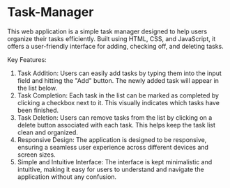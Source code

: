 # Task-Manager
This web application is a simple task manager designed to help users organize their tasks efficiently. Built using HTML, CSS, and JavaScript, it offers a user-friendly interface for adding, checking off, and deleting tasks.

Key Features:

1. Task Addition: Users can easily add tasks by typing them into the input field and hitting the "Add" button. The newly added task will appear in the list below.
2. Task Completion: Each task in the list can be marked as completed by clicking a checkbox next to it. This visually indicates which tasks have been finished.
3. Task Deletion: Users can remove tasks from the list by clicking on a delete button associated with each task. This helps keep the task list clean and organized.
4. Responsive Design: The application is designed to be responsive, ensuring a seamless user experience across different devices and screen sizes.
5. Simple and Intuitive Interface: The interface is kept minimalistic and intuitive, making it easy for users to understand and navigate the application without any confusion.
